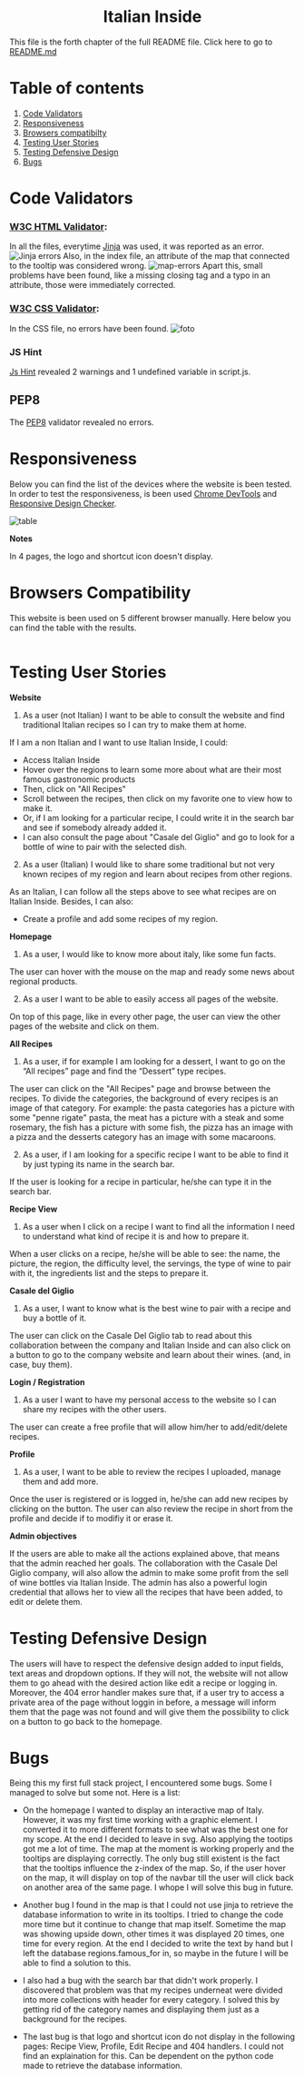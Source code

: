 <h1 align="center">Italian Inside</h1>

This file is the forth chapter of the full README file. Click here to go to [README.md](#Italian-Inside)

# Table of contents

1. [Code Validators](#Code-Validators)
2. [Responsiveness](#Responsiveness)
3. [Browsers compatibilty](#Browsers-Compatibilty)
4. [Testing User Stories](#Testing-User-Stories)
5. [Testing Defensive Design](#Testing-Defensive-Design)
6. [Bugs](#Bugs)

# Code Validators

### [W3C HTML Validator]():

In all the files, everytime [Jinja]() was used, it was reported as an error.
![Jinja errors]()
Also, in the index file, an attribute of the map that connected to the tooltip was considered wrong.
![map-errors]()
Apart this, small problems have been found, like a missing closing tag and a typo in an attribute, those were immediately corrected.

### [W3C CSS Validator]():

In the CSS file, no errors have been found.
![foto]()

### JS Hint 

[Js Hint]() revealed 2 warnings and 1 undefined variable in script.js.
![]()

## PEP8

The [PEP8]() validator revealed no errors.
![]()

# Responsiveness

Below you can find the list of the devices where the website is been tested.
In order to test the responsiveness, is been used [Chrome DevTools]() and [Responsive Design Checker]().

![table]()

**Notes**

In 4 pages, the logo and shortcut icon doesn't display.

# Browsers Compatibility

This website is been used on 5 different browser manually.
Here below you can find the table with the results.

![]()

# Testing User Stories

**Website**

1. As a user (not Italian) I want to be able to consult the website and find traditional Italian recipes so I can try to make them at home.

If I am a non Italian and I want to use Italian Inside, I could:

* Access Italian Inside
* Hover over the regions to learn some more about what are their most famous gastronomic products
* Then, click on "All Recipes"
* Scroll between the recipes, then click on my favorite one to view how to make it.
* Or, if I am looking for a particular recipe, I could write it in the search bar and see if somebody already added it.
* I can also consult the page about "Casale del Giglio" and go to look for a bottle of wine to pair with the selected dish.

2. As a user (Italian) I would like to share some traditional but not very known recipes of my region and learn about recipes from other regions.

As an Italian, I can follow all the steps above to see what recipes are on Italian Inside. Besides, I can also:

* Create a profile and add some recipes of my region.

**Homepage**

1. As a user, I would like to know more about italy, like some fun facts.

The user can hover with the mouse on the map and ready some news about regional products.

2. As a user I want to be able to easily access all pages of the website.

On top of this page, like in every other page, the user can view the other pages of the website and click on them.

**All Recipes**

1. As a user, if for example I am looking for a dessert, I want to go on the “All recipes” page and find the “Dessert” type recipes.

The user can click on the "All Recipes" page and browse between the recipes. To divide the categories, the background of every recipes is an image of that category. For example: the pasta categories has a picture with some "penne rigate" pasta, the meat has a picture with a steak and some rosemary, the fish has a picture with some fish, the pizza has an image with a pizza and the desserts category has an image with some macaroons.

2. As a user, if I am looking for a specific recipe I want to be able to find it by just typing its name in the search bar.

If the user is looking for a recipe in particular, he/she can type it in the search bar.

**Recipe View**

1. As a user when I click on a recipe I want to find all the information I need to understand what kind of recipe it is and how to prepare it.

When a user clicks on a recipe, he/she will be able to see: the name, the picture, the region, the difficulty level, the servings, the type of wine to pair with it, the ingredients list and the steps to prepare it.

**Casale del Giglio**

1. As a user, I want to know what is the best wine to pair with a recipe and buy a bottle of it.

The user can click on the Casale Del Giglio tab to read about this collaboration between the company and Italian Inside and can also click on a button to go to the company website and learn about their wines. (and, in case, buy them).


**Login / Registration**

1. As a user I want to have my personal access to the website so I can share my recipes with the other users.

The user can create a free profile that will allow him/her to add/edit/delete recipes.

**Profile**

1. As a user, I want to be able to review the recipes I uploaded, manage them and add more.

Once the user is registered or is logged in, he/she can add new recipes by clicking on the button. The user can also review the recipe in short from the profile and decide if to modifiy it or erase it.


**Admin objectives**

If the users are able to make all the actions explained above, that means that the admin reached her goals. The collaboration with the Casale Del Giglio company, will also allow the admin to make some profit from the sell of wine bottles via Italian Inside.
The admin has also a powerful login credential that allows her to view all the recipes that have been added, to edit or delete them.

# Testing Defensive Design

The users will have to respect the defensive design added to input fields, text areas and dropdown options. If they will not, the website will not allow them to go ahead with the desired action like edit a recipe or logging in.
Moreover, the 404 error handler makes sure that, if a user try to access a private area of the page without loggin in before, a message will inform them that the page was not found and will give them the possibility to click on a button to go back to the homepage.

# Bugs

Being this my first full stack project, I encountered some bugs. Some I managed to solve but some not.
Here is a list:

* On the homepage I wanted to display an interactive map of Italy. However, it was my first time working with a graphic element. I converted it to more different formats to see what was the best one for my scope. At the end I decided to leave in svg.
Also applying the tootips got me a lot of time. The map at the moment is working properly and the tooltips are displaying correctly. The only bug still existent is the fact that the tooltips influence the z-index of the map. So, if the user hover on the map, it will display on top of the navbar till the user will click back on another area of the same page. I whope I will solve this bug in future.

* Another bug I found in the map is that I could not use jinja to retrieve the database information to write in its tooltips. I tried to change the code more time but it continue to change that map itself. Sometime the map was showing upside down, other times it was displayed 20 times, one time for every region.
At the end I decided to write the text by hand but I left the database regions.famous_for in, so maybe in the future I will be able to find a solution to this.

* I also had a bug with the search bar that didn't work properly. I discovered that problem was that my recipes underneat were divided into more collections with header for every category. I solved this by getting rid of the category names and displaying them just as a background for the recipes.

* The last bug is that logo and shortcut icon do not display in the following pages: Recipe View, Profile, Edit Recipe and 404 handlers. I could not find an explaination for this. Can be dependent on the python code made to retrieve the database information.